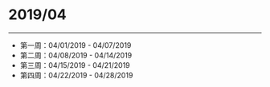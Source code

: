 # 2019/04  
---  
- 第一周：04/01/2019 - 04/07/2019  
- 第二周：04/08/2019 - 04/14/2019  
- 第三周：04/15/2019 - 04/21/2019  
- 第四周：04/22/2019 - 04/28/2019  
